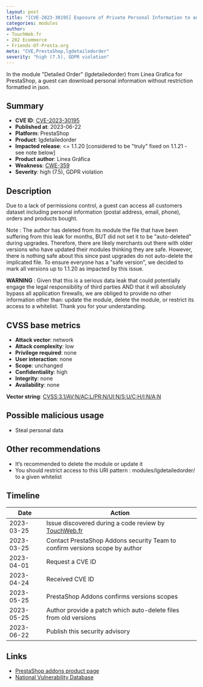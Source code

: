 ```yaml
---
layout: post
title: "[CVE-2023-30195] Exposure of Private Personal Information to an Unauthorized Actor in Linea Grafica - Detailed Order module for PrestaShop"
categories: modules
author:
- TouchWeb.fr
- 202 Ecommerce
- Friends-Of-Presta.org
meta: "CVE,PrestaShop,lgdetailedorder"
severity: "high (7.5), GDPR violation"
---
```


In the module "Detailed Order" (lgdetailedorder) from Linea Grafica for PrestaShop, a guest can download personal information without restriction formatted in json.

## Summary

* **CVE ID**: [CVE-2023-30195](https://cve.mitre.org/cgi-bin/cvename.cgi?name=CVE-2023-30195)
* **Published at**: 2023-06-22
* **Platform**: PrestaShop
* **Product**: lgdetailedorder
* **Impacted release**: <= 1.1.20 [considered to be "truly" fixed on 1.1.21 - see note below]
* **Product author**: Línea Gráfica
* **Weakness**: [CWE-359](https://cwe.mitre.org/data/definitions/359.html)
* **Severity**: high (7.5), GDPR violation

## Description

Due to a lack of permissions control, a guest can access all customers dataset including personal information (postal address, email, phone), orders and products bought.

Note : The author has deleted from its module the file that have been suffering from this leak for months, BUT did not set it to be "auto-deleted" during upgrades. Therefore, there are likely merchants out there with older versions who have updated their modules thinking they are safe. However, there is nothing safe about this since past upgrades do not auto-delete the implicated file. To ensure everyone has a "safe version", we decided to mark all versions up to 1.1.20 as impacted by this issue.

**WARNING** : Given that this is a serious data leak that could potentially engage the legal responsibility of third parties AND that it will absolutely bypass all application firewalls, we are obliged to provide no other information other than: update the module, delete the module, or restrict its access to a whitelist. Thank you for your understanding.

## CVSS base metrics

* **Attack vector**: network
* **Attack complexity**: low
* **Privilege required**: none
* **User interaction**: none
* **Scope**: unchanged
* **Confidentiality**: high
* **Integrity**: none
* **Availability**: none

**Vector string**: [CVSS:3.1/AV:N/AC:L/PR:N/UI:N/S:U/C:H/I:N/A:N](https://nvd.nist.gov/vuln-metrics/cvss/v3-calculator?vector=AV:N/AC:L/PR:N/UI:N/S:U/C:H/I:N/A:N)

## Possible malicious usage

* Steal personal data


## Other recommendations

* It’s recommended to delete the module or update it
* You should restrict access to this URI pattern : modules/lgdetailedorder/ to a given whitelist

## Timeline

| Date | Action |
|--|--|
| 2023-03-25 | Issue discovered during a code review by [TouchWeb.fr](https://www.touchweb.fr) |
| 2023-03-25 | Contact PrestaShop Addons security Team to confirm versions scope by author  |
| 2023-04-01 | Request a CVE ID |
| 2023-04-24 | Received CVE ID |
| 2023-05-25 | PrestaShop Addons confirms versions scopes |
| 2023-05-25 | Author provide a patch which auto-delete files from old versions |
| 2023-06-22 | Publish this security advisory |

## Links

* [PrestaShop addons product page](https://addons.prestashop.com/en/order-management/18065-fast-access-to-order-details-quick-view-overview.html)
* [National Vulnerability Database](https://nvd.nist.gov/vuln/detail/CVE-2023-30195)
